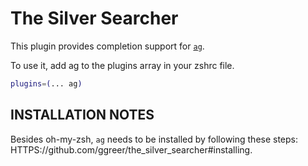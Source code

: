 # The Silver Searcher

This plugin provides completion support for
[`ag`](https://github.com/ggreer/the_silver_searcher).

To use it, add ag to the plugins array in your zshrc file.

```zsh
plugins=(... ag)
```

## INSTALLATION NOTES

Besides oh-my-zsh, `ag` needs to be installed by following these steps:
HTTPS://github.com/ggreer/the_silver_searcher#installing.
